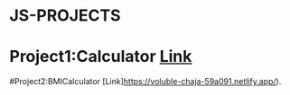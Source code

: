 # JS-PROJECTS

# Project1:Calculator  [Link](https://subtle-concha-0449ae.netlify.app/)
#Project2:BMICalculator [Link]https://voluble-chaja-59a091.netlify.app/).

